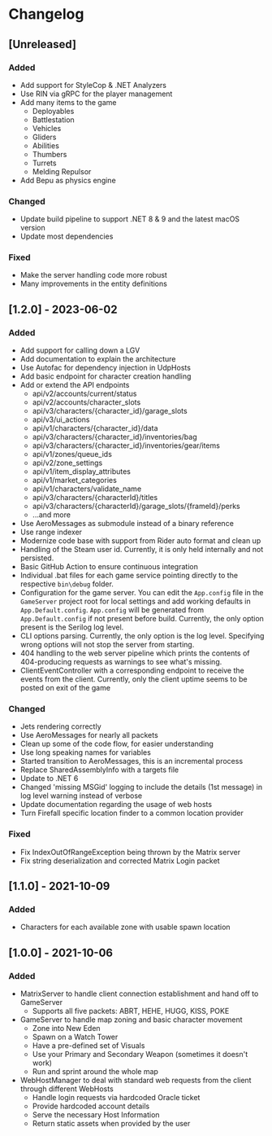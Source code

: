 # Changelog

## [Unreleased]

### Added

- Add support for StyleCop & .NET Analyzers
- Use RIN via gRPC for the player management
- Add many items to the game
  - Deployables
  - Battlestation
  - Vehicles
  - Gliders
  - Abilities
  - Thumbers
  - Turrets
  - Melding Repulsor
- Add Bepu as physics engine

### Changed

- Update build pipeline to support .NET 8 & 9 and the latest macOS version
- Update most dependencies

### Fixed

- Make the server handling code more robust
- Many improvements in the entity definitions

## [1.2.0] - 2023-06-02

### Added

- Add support for calling down a LGV
- Add documentation to explain the architecture
- Use Autofac for dependency injection in UdpHosts
- Add basic endpoint for character creation handling
- Add or extend the API endpoints
  - api/v2/accounts/current/status
  - api/v2/accounts/character_slots
  - api/v3/characters/{character_id}/garage_slots
  - api/v3/ui_actions
  - api/v1/characters/{character_id}/data
  - api/v3/characters/{character_id}/inventories/bag
  - api/v3/characters/{character_id}/inventories/gear/items
  - api/v1/zones/queue_ids
  - api/v2/zone_settings
  - api/v1/item_display_attributes
  - api/v1/market_categories
  - api/v1/characters/validate_name
  - api/v3/characters/{characterId}/titles
  - api/v3/characters/{characterId}/garage_slots/{frameId}/perks
  - ...and more
- Use AeroMessages as submodule instead of a binary reference
- Use range indexer
- Modernize code base with support from Rider auto format and clean up
- Handling of the Steam user id. Currently, it is only held internally and not persisted.
- Basic GitHub Action to ensure continuous integration
- Individual .bat files for each game service pointing directly to the respective `bin\debug` folder.
- Configuration for the game server. You can edit the `App.config` file in the `GameServer` project root for local settings and add working defaults in `App.Default.config`.
  `App.config` will be generated from `App.Default.config` if not present before build.
  Currently, the only option present is the Serilog log level.
- CLI options parsing. Currently, the only option is the log level. Specifying wrong options will not stop the server from starting.
- 404 handling to the web server pipeline which prints the contents of 404-producing requests as warnings to see what's missing.
- ClientEventController with a corresponding endpoint to receive the events from the client. Currently, only the client uptime seems to be posted on exit of the game

### Changed

- Jets rendering correctly
- Use AeroMessages for nearly all packets
- Clean up some of the code flow, for easier understanding
- Use long speaking names for variables
- Started transition to AeroMessages, this is an incremental process
- Replace SharedAssemblyInfo with a targets file
- Update to .NET 6
- Changed 'missing MSGid' logging to include the details (1st message) in log level warning instead of verbose
- Update documentation regarding the usage of web hosts
- Turn Firefall specific location finder to a common location provider

### Fixed

- Fix IndexOutOfRangeException being thrown by the Matrix server
- Fix string deserialization and corrected Matrix Login packet

## [1.1.0] - 2021-10-09

### Added

- Characters for each available zone with usable spawn location

## [1.0.0] - 2021-10-06

### Added

- MatrixServer to handle client connection establishment and hand off to GameServer
  - Supports all five packets: ABRT, HEHE, HUGG, KISS, POKE
- GameServer to handle map zoning and basic character movement
  - Zone into New Eden
  - Spawn on a Watch Tower
  - Have a pre-defined set of Visuals
  - Use your Primary and Secondary Weapon (sometimes it doesn't work)
  - Run and sprint around the whole map
- WebHostManager to deal with standard web requests from the client through different WebHosts
  - Handle login requests via hardcoded Oracle ticket
  - Provide hardcoded account details
  - Serve the necessary Host Information
  - Return static assets when provided by the user
